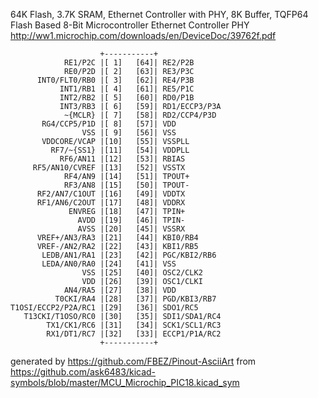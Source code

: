64K Flash, 3.7K SRAM, Ethernet Controller with PHY, 8K Buffer, TQFP64
Flash Based 8-Bit Microcontroller Ethernet Controller PHY
http://ww1.microchip.com/downloads/en/DeviceDoc/39762f.pdf


	                    +-----------+
	            RE1/P2C |[ 1]   [64]| RE2/P2B
	            RE0/P2D |[ 2]   [63]| RE3/P3C
	      INT0/FLT0/RB0 |[ 3]   [62]| RE4/P3B
	           INT1/RB1 |[ 4]   [61]| RE5/P1C
	           INT2/RB2 |[ 5]   [60]| RD0/P1B
	           INT3/RB3 |[ 6]   [59]| RD1/ECCP3/P3A
	            ~{MCLR} |[ 7]   [58]| RD2/CCP4/P3D
	       RG4/CCP5/P1D |[ 8]   [57]| VDD
	                VSS |[ 9]   [56]| VSS
	       VDDCORE/VCAP |[10]   [55]| VSSPLL
	         RF7/~{SS1} |[11]   [54]| VDDPLL
	           RF6/AN11 |[12]   [53]| RBIAS
	     RF5/AN10/CVREF |[13]   [52]| VSSTX
	            RF4/AN9 |[14]   [51]| TPOUT+
	            RF3/AN8 |[15]   [50]| TPOUT-
	      RF2/AN7/C1OUT |[16]   [49]| VDDTX
	      RF1/AN6/C2OUT |[17]   [48]| VDDRX
	             ENVREG |[18]   [47]| TPIN+
	               AVDD |[19]   [46]| TPIN-
	               AVSS |[20]   [45]| VSSRX
	      VREF+/AN3/RA3 |[21]   [44]| KBI0/RB4
	      VREF-/AN2/RA2 |[22]   [43]| KBI1/RB5
	       LEDB/AN1/RA1 |[23]   [42]| PGC/KBI2/RB6
	       LEDA/AN0/RA0 |[24]   [41]| VSS
	                VSS |[25]   [40]| OSC2/CLK2
	                VDD |[26]   [39]| OSC1/CLKI
	            AN4/RA5 |[27]   [38]| VDD
	          T0CKI/RA4 |[28]   [37]| PGD/KBI3/RB7
	T1OSI/ECCP2/P2A/RC1 |[29]   [36]| SDO1/RC5
	   T13CKI/T1OSO/RC0 |[30]   [35]| SDI1/SDA1/RC4
	        TX1/CK1/RC6 |[31]   [34]| SCK1/SCL1/RC3
	        RX1/DT1/RC7 |[32]   [33]| ECCP1/P1A/RC2
	                    +-----------+


generated by https://github.com/FBEZ/Pinout-AsciiArt from https://github.com/ask6483/kicad-symbols/blob/master/MCU_Microchip_PIC18.kicad_sym